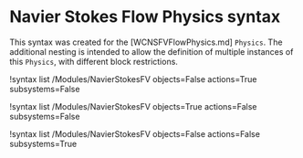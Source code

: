 # Navier Stokes Flow Physics syntax

This syntax was created for the [WCNSFVFlowPhysics.md] `Physics`.
The additional nesting is intended to allow the definition of multiple instances of this `Physics`,
with different block restrictions.

!syntax list /Modules/NavierStokesFV objects=False actions=True subsystems=False

!syntax list /Modules/NavierStokesFV objects=True actions=False subsystems=False

!syntax list /Modules/NavierStokesFV objects=False actions=False subsystems=True
